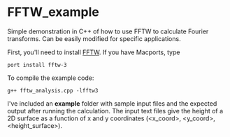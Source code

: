 # FFTW_example

Simple demonstration in C++ of how to use FFTW to calculate Fourier transforms.  Can be easily modified for specific applications.

First, you'll need to install [FFTW](http://www.fftw.org/download.html).  If you have Macports, type

    port install fftw-3

To compile the example code:

    g++ fftw_analysis.cpp -lfftw3


I've included an **example** folder with sample input files and the expected output after running the calculation.  The input text files give the height of a 2D surface as a function of x and y coordinates (\<x_coord\>, \<y_coord\>, \<height_surface\>).

